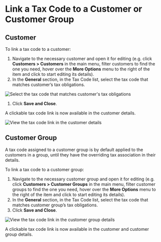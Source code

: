 <a id="user-guide-taxes-link-a-tax-code-to-a-customer"></a>

# Link a Tax Code to a Customer or Customer Group

<!-- begin -->

## Customer

To link a tax code to a customer:

1. Navigate to the necessary customer and open it for editing (e.g. click **Customers > Customers** in the main menu, filter customers to find the one you need, hover over the <i class="fa fa-ellipsis-h fa-lg" aria-hidden="true"></i> **More Options** menu to the right of the item and click <i class="fa fa-edit fa-lg" aria-hidden="true"></i> to start editing its details).
2. In the **General** section, in the Tax Code list, select the tax code that matches customer’s tax obligations.

![Select the tax code that matches customer's tax obligations](user/img/taxes/link_tax_code_to_customer.png)
1. Click **Save and Close**.

A clickable tax code link is now available in the customer details.

![View the tax code link in the customer details](user/img/taxes/linked_tax_code.png)

## Customer Group

A tax code assigned to a customer group is by default applied to the customers in a group, until they have the overriding tax association in their details.

To link a tax code to a customer group:

1. Navigate to the necessary customer group and open it for editing (e.g. click **Customers > Customer Groups** in the main menu, filter customer groups to find the one you need, hover over the <i class="fa fa-ellipsis-h fa-lg" aria-hidden="true"></i> **More Options** menu to the right of the item and click  <i class="fa fa-edit fa-lg" aria-hidden="true"></i> to start editing its details).
2. In the **General** section, in the Tax Code list, select the tax code that matches customer group’s tax obligations.
3. Click **Save and Close**.

![View the tax code link in the customer group details](user/img/taxes/linked_tax_code2.png)

A clickable tax code link is now available in the customer and customer group details.

<!-- stop -->
<!-- fa-bars = fa-navicon -->
<!-- Ic Tiles is used as Set As Default in saved views, and as tiles in display layout options -->
<!-- IcPencil refers to Rename in Commerce and Inline Editing in CRM -->
<!-- Check mark in the square. -->
<!-- SortDesc is also used as drop-down arrow -->
